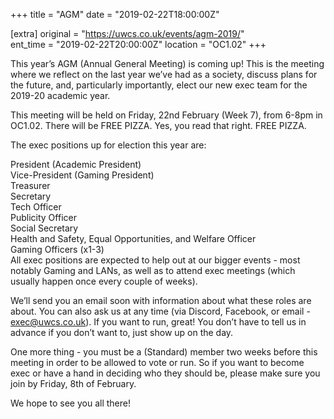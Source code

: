 +++
title = "AGM"
date = "2019-02-22T18:00:00Z"

[extra]
original = "https://uwcs.co.uk/events/agm-2019/"    
ent_time = "2019-02-22T20:00:00Z"
location = "OC1.02"
+++

This year’s AGM (Annual General Meeting) is coming up\! This is the meeting where we reflect on the last year we’ve had as a society, discuss plans for the future, and, particularly importantly, elect our new exec team for the 2019-20 academic year.  
  
This meeting will be held on Friday, 22nd February (Week 7), from 6-8pm in OC1.02. There will be FREE PIZZA. Yes, you read that right. FREE PIZZA.  
  
The exec positions up for election this year are:  
  
President (Academic President)  
Vice-President (Gaming President)  
Treasurer  
Secretary  
Tech Officer  
Publicity Officer  
Social Secretary  
Health and Safety, Equal Opportunities, and Welfare Officer  
Gaming Officers (x1-3)  
All exec positions are expected to help out at our bigger events - most notably Gaming and LANs, as well as to attend exec meetings (which usually happen once every couple of weeks).  
  
We’ll send you an email soon with information about what these roles are about. You can also ask us at any time (via Discord, Facebook, or email - exec@uwcs.co.uk). If you want to run, great\! You don’t have to tell us in advance if you don’t want to, just show up on the day.  
  
One more thing - you must be a (Standard) member two weeks before this meeting in order to be allowed to vote or run. So if you want to become exec or have a hand in deciding who they should be, please make sure you join by Friday, 8th of February.  
  

We hope to see you all there\!

